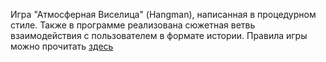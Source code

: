 Игра "Атмосферная Виселица" (Hangman), написанная в процедурном стиле. Также в программе реализована сюжетная ветвь взаимодействия с пользователем в формате истории.
Правила игры можно прочитать [здесь](https://ru.wikipedia.org/wiki/Виселица_(игра))
